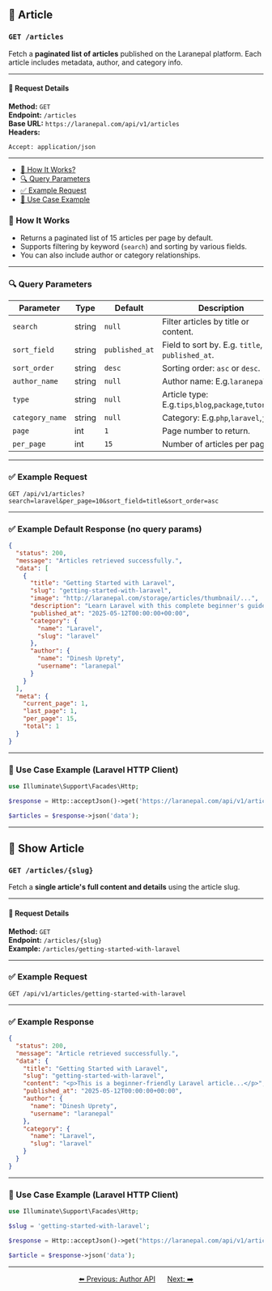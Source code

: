   
<a name="article-api"></a>

## 📂 Article

### `GET /articles`

Fetch a **paginated list of articles** published on the Laranepal platform. Each article includes metadata, author, and category info.

---

#### 🧾 Request Details

**Method:** `GET`  
**Endpoint:** `/articles`  
**Base URL:** `https://laranepal.com/api/v1/articles`  
**Headers:**

```http
Accept: application/json
```

---

- [🧠 How It Works?](#how-it-works-articles)
- [🔍 Query Parameters](#query-parameters-articles)
- [✅ Example Request](#example-request-articles)
- [🔗 Use Case Example](#use-case-example-articles)

<a name="how-it-works-articles"></a>

### 🧠 How It Works

- Returns a paginated list of 15 articles per page by default.
- Supports filtering by keyword (`search`) and sorting by various fields.
- You can also include author or category relationships.

---

<a name="query-parameters-articles"></a>

### 🔍 Query Parameters

| Parameter     | Type   | Default        | Description                                           |
|---------------|--------|----------------|-------------------------------------------------------|
| `search`      | string | `null`         | Filter articles by title or content.                  |
| `sort_field`  | string | `published_at` | Field to sort by. E.g. `title`, `published_at`.       |
| `sort_order`  | string | `desc`         | Sorting order: `asc` or `desc`.                       |
| `author_name` | string | `null`         | Author name: E.g.`laranepal`.                         |
| `type`        | string | `null`         | Article type: E.g.`tips`,`blog`,`package`,`tutorial`. |
| `category_name`| string | `null`         | Category: E.g.`php`,`laravel`,`js`.                   |
| `page`        | int    | `1`            | Page number to return.                                |
| `per_page`    | int    | `15`           | Number of articles per page.                          |

---

<a name="example-request-articles"></a>

### ✅ Example Request

```http
GET /api/v1/articles?search=laravel&per_page=10&sort_field=title&sort_order=asc
```

---

### ✅ Example Default Response (no query params)

```json
{
  "status": 200,
  "message": "Articles retrieved successfully.",
  "data": [
    {
      "title": "Getting Started with Laravel",
      "slug": "getting-started-with-laravel",
      "image": "http://laranepal.com/storage/articles/thumbnail/...",
      "description": "Learn Laravel with this complete beginner's guide...",
      "published_at": "2025-05-12T00:00:00+00:00",
      "category": {
        "name": "Laravel",
        "slug": "laravel"
      },
      "author": {
        "name": "Dinesh Uprety",
        "username": "laranepal"
      }
    }
  ],
  "meta": {
    "current_page": 1,
    "last_page": 1,
    "per_page": 15,
    "total": 1
  }
}
```

---

<a name="use-case-example-articles"></a>

### 🔗 Use Case Example (Laravel HTTP Client)

```php
use Illuminate\Support\Facades\Http;

$response = Http::acceptJson()->get('https://laranepal.com/api/v1/articles');

$articles = $response->json('data');
```

---

<a name="article-show-api"></a>

## 📄 Show Article

### `GET /articles/{slug}`

Fetch a **single article's full content and details** using the article slug.

---

#### 🧾 Request Details

**Method:** `GET`  
**Endpoint:** `/articles/{slug}`  
**Example:** `/articles/getting-started-with-laravel`

---

### ✅ Example Request

```http
GET /api/v1/articles/getting-started-with-laravel
```

---

### ✅ Example Response

```json
{
  "status": 200,
  "message": "Article retrieved successfully.",
  "data": {
    "title": "Getting Started with Laravel",
    "slug": "getting-started-with-laravel",
    "content": "<p>This is a beginner-friendly Laravel article...</p>",
    "published_at": "2025-05-12T00:00:00+00:00",
    "author": {
      "name": "Dinesh Uprety",
      "username": "laranepal"
    },
    "category": {
      "name": "Laravel",
      "slug": "laravel"
    }
  }
}
```

---

### 🔗 Use Case Example (Laravel HTTP Client)

```php
use Illuminate\Support\Facades\Http;

$slug = 'getting-started-with-laravel';

$response = Http::acceptJson()->get("https://laranepal.com/api/v1/articles/{$slug}");

$article = $response->json('data');
```

---

<p align="center">
  <a href="author">⬅️ Previous: Author API</a> &nbsp;&nbsp;&nbsp;&nbsp;
  <a href="javascript::void(0)">Next:  ➡️</a>
</p>
